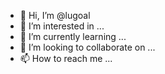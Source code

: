 - 👋 Hi, I’m @lugoal
- 👀 I’m interested in ...
- 🌱 I’m currently learning ...
- 💞️ I’m looking to collaborate on ...
- 📫 How to reach me ...

<!---
lugoal/lugoal is a ✨ special ✨ repository because its `README.md` (this file) appears on your GitHub profile.
You can click the Preview link to take a look at your changes.
--->
